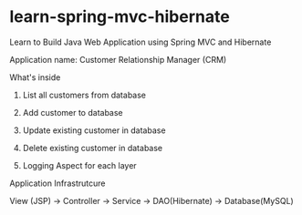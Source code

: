 # learn-spring-mvc-hibernate
Learn to Build Java Web Application using Spring MVC and Hibernate

Application name: Customer Relationship Manager (CRM)

What's inside
1. List all customers from database

2. Add customer to database

3. Update existing customer in database

4. Delete existing customer in database

5. Logging Aspect for each layer

Application Infrastrutcure

View (JSP) -> Controller -> Service -> DAO(Hibernate) -> Database(MySQL)
